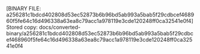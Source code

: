 [BINARY FILE: a256281c1bdcd402808d53ec52873b6b96bd5ab993a5bab5f29cdbcef468960f5fe64c16d496338a63ea8c79acc1a978119e3cde120248ff0ca32541e0f4]
Stored copy: docs/converted-binary/a256281c1bdcd402808d53ec52873b6b96bd5ab993a5bab5f29cdbcef468960f5fe64c16d496338a63ea8c79acc1a978119e3cde120248ff0ca32541e0f4
